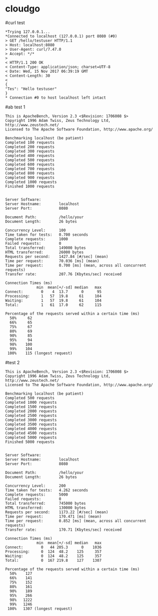 # cloudgo
#curl test

    *Trying 127.0.0.1...
    *Connected to localhost (127.0.0.1) port 8080 (#0)
    > GET /hello/testuser HTTP/1.1
    > Host: localhost:8080
    > User-Agent: curl/7.47.0
    > Accept: */*
    >
    < HTTP/1.1 200 OK
    < Content-Type: application/json; charset=UTF-8
    < Date: Wed, 15 Nov 2017 06:39:19 GMT
    < Content-Length: 30
    <
    {
    "Tes": "Hello testuser"
    }
    * Connection #0 to host localhost left intact

#ab test 1

    This is ApacheBench, Version 2.3 <$Revision: 1706008 $>
    Copyright 1996 Adam Twiss, Zeus Technology Ltd, http://www.zeustech.net/
    Licensed to The Apache Software Foundation, http://www.apache.org/

    Benchmarking localhost (be patient)
    Completed 100 requests
    Completed 200 requests
    Completed 300 requests
    Completed 400 requests
    Completed 500 requests
    Completed 600 requests
    Completed 700 requests
    Completed 800 requests
    Completed 900 requests
    Completed 1000 requests
    Finished 1000 requests


    Server Software:        
    Server Hostname:        localhost
    Server Port:            8080

    Document Path:          /hello/your
    Document Length:        26 bytes

    Concurrency Level:      100
    Time taken for tests:   0.700 seconds
    Complete requests:      1000
    Failed requests:        0
    Total transferred:      149000 bytes
    HTML transferred:       26000 bytes
    Requests per second:    1427.84 [#/sec] (mean)
    Time per request:       70.036 [ms] (mean)
    Time per request:       0.700 [ms] (mean, across all concurrent requests)
    Transfer rate:          207.76 [Kbytes/sec] received

    Connection Times (ms)
                  min  mean[+/-sd] median   max
    Connect:        0    4  13.7      0      95
    Processing:     1   57  19.8     61     104
    Waiting:        1   57  19.8     61     104
    Total:          1   61  17.0     62     115

    Percentage of the requests served within a certain time (ms)
      50%     62
      66%     65
      75%     67
      80%     69
      90%     85
      95%     94
      98%    100
      99%    104
     100%    115 (longest request)

#test 2

    This is ApacheBench, Version 2.3 <$Revision: 1706008 $>
    Copyright 1996 Adam Twiss, Zeus Technology Ltd, http://www.zeustech.net/
    Licensed to The Apache Software Foundation, http://www.apache.org/

    Benchmarking localhost (be patient)
    Completed 500 requests
    Completed 1000 requests
    Completed 1500 requests
    Completed 2000 requests
    Completed 2500 requests
    Completed 3000 requests
    Completed 3500 requests
    Completed 4000 requests
    Completed 4500 requests
    Completed 5000 requests
    Finished 5000 requests


    Server Software:        
    Server Hostname:        localhost
    Server Port:            8080

    Document Path:          /hello/your
    Document Length:        26 bytes

    Concurrency Level:      200
    Time taken for tests:   4.262 seconds
    Complete requests:      5000
    Failed requests:        0
    Total transferred:      745000 bytes
    HTML transferred:       130000 bytes
    Requests per second:    1173.22 [#/sec] (mean)
    Time per request:       170.471 [ms] (mean)
    Time per request:       0.852 [ms] (mean, across all concurrent requests)
    Transfer rate:          170.71 [Kbytes/sec] received

    Connection Times (ms)
                  min  mean[+/-sd] median   max
    Connect:        0   44 205.3      0    1036
    Processing:     0  124  48.2    125     357
    Waiting:        0  124  48.2    125     357
    Total:          0  167 219.8    127    1307

    Percentage of the requests served within a certain time (ms)
      50%    127
      66%    141
      75%    152
      80%    161
      90%    189
      95%    266
      98%   1222
      99%   1246
     100%   1307 (longest request)
